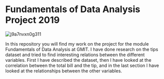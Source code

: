 # Fundamentals of Data Analysis Project 2019

![j9a7nvxn0g311](https://user-images.githubusercontent.com/47186083/68902160-77069980-072f-11ea-9ea7-cd820b11fe2b.jpg)

In this repository you will find my work on the project for the module Fundamentals of Data Analysis at GMIT.
I have done research on the tips dataset and tried to find interesting relations between the different variables.
First I have described the dataset, then I have looked at the correlation between the total bill and the tip, and in the last section I have looked at the relationships between the other variables.

